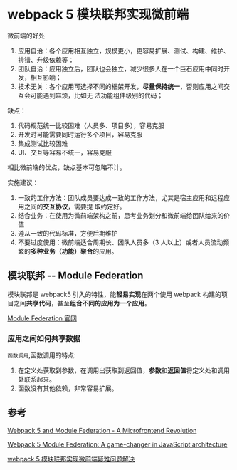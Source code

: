 # webpack 5 模块联邦实现微前端

微前端的好处

1. 应用自治：各个应用相互独立，规模更小，更容易扩展、测试、构建、维护、排错、升级依赖等；
2. 团队自治：应用独立后，团队也会独立，减少很多人在一个巨石应用中同时开发，相互影响；
3. 技术无关：各个应用可选择不同的框架开发，**尽量保持统一**，否则应用之间交互会可能遇到麻烦，比如无
   法功能组件级别的代码；

缺点：

1. 代码规范统一比较困难（人员多、项目多），容易克服
2. 开发时可能需要同时运行多个项目，容易克服
3. 集成测试比较困难
4. UI、交互等容易不统一，容易克服

相比微前端的优点，缺点基本可忽略不计。

实施建议：

1. 一致的工作方法：团队成员要达成一致的工作方法，尤其是宿主应用和远程应用之间的**交互协议**，需要提
   取约定好。
2. 结合业务：在使用为微前端架构之前，思考业务划分和微前端给团队给来的价值
3. 遵从一致的代码标准，方便后期维护
4. 不要过度使用：微前端适合周期长、团队人员多（3 人以上）或者人员流动频繁的**多种业务（功能）聚合**的应用。

## 模块联邦 -- Module Federation

模块联邦是 webpack5 引入的特性，能**轻易实现**在两个使用 webpack 构建的项目之间**共享代码**，甚至**组合不同的应用为一个应用**。

[Module Federation 官网](https://module-federation.github.io/)

### 应用之间如何共享数据

`函数调用`,函数调用的特点:

1. 在定义处获取到参数，在调用出获取到返回值，**参数**和**返回值**将定义处和调用处联系起来。
2. 函数没有其他依赖，非常容易扩展。

## 参考

[Webpack 5 and Module Federation - A Microfrontend Revolution](https://dev.to/marais/webpack-5-and-module-federation-4j1i)

[Webpack 5 Module Federation: A game-changer in JavaScript architecture](https://indepth.dev/posts/1173/webpack-5-module-federation-a-game-changer-in-javascript-architecture)

[webpack 5 模块联邦实现微前端疑难问题解决](https://blog.csdn.net/mjzhang1993/article/details/115871597)
